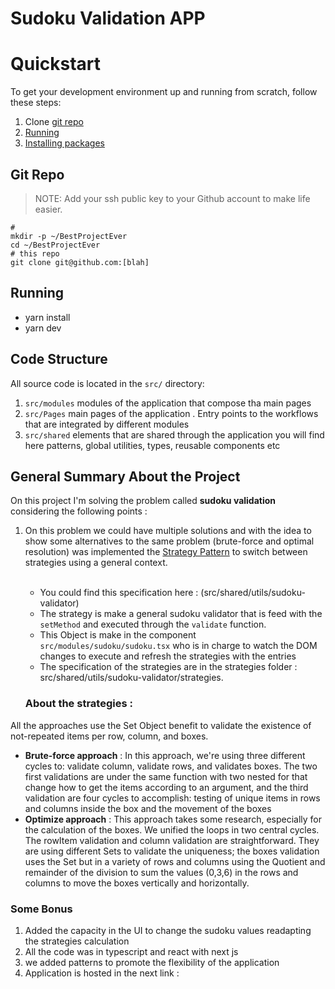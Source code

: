 # Sudoku Validation APP

# Quickstart

To get your development environment up and running from scratch, follow these
steps:

1. Clone [git repo](#git-repo)
2. [Running](#running)
3. [Installing packages](#installing-packages)

## Git Repo

> NOTE: Add your ssh public key to your Github account to make life easier.

```
#
mkdir -p ~/BestProjectEver
cd ~/BestProjectEver
# this repo
git clone git@github.com:[blah]
```


## Running

- yarn install
- yarn dev

## Code Structure

All source code is located in the `src/` directory:

1. `src/modules` modules of the application that compose tha main pages
2. `src/Pages` main pages of the application . Entry points to the workflows that are integrated by different modules
3. `src/shared` elements that are shared through the application you will find here patterns, global utilities, types, reusable components etc

## General Summary About the Project
On this project I'm solving the problem called **sudoku validation** considering the following points :

1. On this problem we could have multiple solutions and with the idea to show some alternatives to the same problem (brute-force and optimal resolution) was implemented the [Strategy Pattern](https://refactoring.guru/design-patterns/strategy) to switch between strategies using a general context.\
   &nbsp;
   - You could find this specification here : (src/shared/utils/sudoku-validator)
   - The strategy is make a general sudoku validator that is feed with the `setMethod` and executed through the `validate` function.
   - This Object is make in the component `src/modules/sudoku/sudoku.tsx` who is in charge to watch the DOM changes to execute and refresh the strategies with the entries
   - The specification of the strategies are in the strategies folder : src/shared/utils/sudoku-validator/strategies.
   
   ### About the strategies : 
All the approaches use the Set Object benefit to validate the existence of not-repeated items per row, column, and boxes.
- **Brute-force approach** : In this approach, we're using three different cycles to: validate column, validate rows, and validates boxes. The two first validations are under the same function with two nested for that change how to get the items according to an argument, and the third validation are four cycles to accomplish: testing of unique items in rows and columns inside the box and the movement of the boxes 
- **Optimize approach** : This approach takes some research, especially for the calculation of the boxes. We unified the loops in two central cycles. The rowItem validation and column validation are straightforward. They are using different Sets to validate the uniqueness; the boxes validation uses the Set but in a variety of rows and columns using the Quotient and remainder of the division to sum the values (0,3,6) in the rows and columns to move the boxes vertically and horizontally.
### Some Bonus
1. Added the capacity in the UI to change the sudoku values readapting the strategies calculation
2. All the code was in typescript and react with next js
3. we added patterns to promote the flexibility of the application
4. Application is hosted in the next link : 
